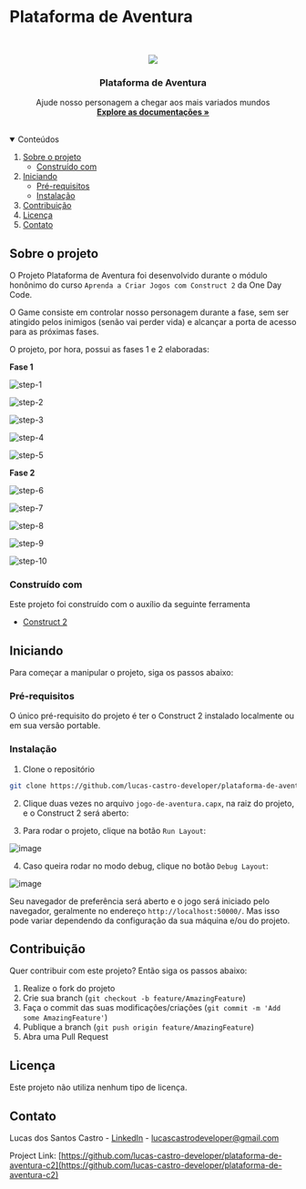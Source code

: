 # Plataforma de Aventura

<br />
<p align="center">
  <a href="#">
    <img src="assets/tutorial.png">
  </a>

  <h3 align="center">Plataforma de Aventura</h3>

  <p align="center">
    Ajude nosso personagem a chegar aos mais variados mundos
    <br />
    <a href="https://github.com/lucas-castro-developer/plataforma-de-aventura-c2"><strong>Explore as documentações »</strong></a>
    <br />
    <br />
  </p>
</p>

<details open="open">
  <summary>Conteúdos</summary>
  <ol>
    <li>
      <a href="#sobre-o-projeto">Sobre o projeto</a>
      <ul>
        <li><a href="#construído-com">Construído com</a></li>
      </ul>
    </li>
    <li>
      <a href="#iniciando">Iniciando</a>
      <ul>
        <li><a href="#pré-requisitos">Pré-requisitos</a></li>
        <li><a href="#instalação">Instalação</a></li>
      </ul>
    </li>
    <li><a href="#Contribuição">Contribuição</a></li>
    <li><a href="#Licença">Licença</a></li>
    <li><a href="#Contato">Contato</a></li>
  </ol>
</details>

## Sobre o projeto

O Projeto Plataforma de Aventura foi desenvolvido durante o módulo honônimo do curso `Aprenda a Criar Jogos com Construct 2` da One Day Code.

O Game consiste em controlar nosso personagem durante a fase, sem ser atingido pelos inimigos (senão vai perder vida) e alcançar a porta de acesso para as próximas fases.

O projeto, por hora, possui as fases 1 e 2 elaboradas:

**Fase 1**

![step-1](https://user-images.githubusercontent.com/8903852/136813176-82769ebb-f0a0-4f54-9058-02ec1ff96207.png)

![step-2](https://user-images.githubusercontent.com/8903852/136813177-d560567c-899c-41fe-a192-d9696902e44f.png)

![step-3](https://user-images.githubusercontent.com/8903852/136813179-dcbc8e23-5df2-4008-a794-e8f86e0491e8.png)

![step-4](https://user-images.githubusercontent.com/8903852/136813182-252728d3-5de5-49ec-861e-68bfbe3d7092.png)

![step-5](https://user-images.githubusercontent.com/8903852/136813184-de7d145f-a513-4e10-86da-ce54f7e4b418.png)

**Fase 2**

![step-6](https://user-images.githubusercontent.com/8903852/136813162-16d4fbb3-ca00-4199-bb7f-65db8b3f38ae.png)

![step-7](https://user-images.githubusercontent.com/8903852/136813165-0c44bd83-81d1-4b39-9f9b-af1380b11da6.png)

![step-8](https://user-images.githubusercontent.com/8903852/136813168-7bf74da4-8dcd-4ab0-9151-f8ab57405928.png)

![step-9](https://user-images.githubusercontent.com/8903852/136813171-0894cd1c-185f-4929-bff8-b6c67aa0fdb6.png)

![step-10](https://user-images.githubusercontent.com/8903852/136813173-66daa18d-7198-4413-8521-23d10624c00e.png)

### Construído com

Este projeto foi construído com o auxílio da seguinte ferramenta
* [Construct 2](https://construct-2.br.uptodown.com/windows)

<!-- GETTING STARTED -->
## Iniciando

Para começar a manipular o projeto, siga os passos abaixo:

### Pré-requisitos

O único pré-requisito do projeto é ter o Construct 2 instalado localmente ou em sua versão portable.

### Instalação

1. Clone o repositório
 ```sh
git clone https://github.com/lucas-castro-developer/plataforma-de-aventura-c2.git
 ```

2. Clique duas vezes no arquivo `jogo-de-aventura.capx`, na raiz do projeto, e o Construct 2 será aberto:

3. Para rodar o projeto, clique na botão `Run Layout`:

![image](https://user-images.githubusercontent.com/8903852/130146147-a25e06c0-4a95-444d-b165-4d1bcc2d35c6.png)

4. Caso queira rodar no modo debug, clique no botão `Debug Layout`:

![image](https://user-images.githubusercontent.com/8903852/130146179-da126d89-13ae-4957-a102-619cdbe0238f.png)

Seu navegador de preferência será aberto e o jogo será iniciado pelo navegador, geralmente no endereço `http://localhost:50000/`. Mas isso pode variar dependendo da configuração da sua máquina e/ou do projeto.

## Contribuição

Quer contribuir com este projeto? Então siga os passos abaixo:

1. Realize o fork do projeto
2. Crie sua branch (`git checkout -b feature/AmazingFeature`)
3. Faça o commit das suas modificações/criações (`git commit -m 'Add some AmazingFeature'`)
4. Publique a branch (`git push origin feature/AmazingFeature`)
5. Abra uma Pull Request

## Licença

Este projeto não utiliza nenhum tipo de licença.

## Contato

Lucas dos Santos Castro - [LinkedIn](https://www.linkedin.com/in/lucas-santos-castro-developer/) - lucascastrodeveloper@gmail.com

Project Link: [https://github.com/lucas-castro-developer/plataforma-de-aventura-c2](https://github.com/lucas-castro-developer/plataforma-de-aventura-c2)

